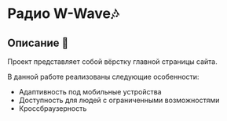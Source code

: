 # Радио W-Wave🎶

## Описание 🧾

Проект представляет собой вёрстку главной страницы сайта.

В данной работе реализованы следующие особенности:

- Адаптивность под мобильные устройства
- Доступность для людей с ограниченными возможностями
- Кроссбраузерность
